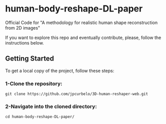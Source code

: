 # human-body-reshape-DL-paper
Official Code for "A methodology for realistic human shape reconstruction from 2D images"

If you want to explore this repo and eventually contribute, please, follow the instructions below.

## Getting Started

To get a local copy of the project, follow these steps:

### 1-Clone the repository:

`git clone https://github.com/jpcurbelo/3D-human-reshaper-web.git`

### 2-Navigate into the cloned directory:

`cd human-body-reshape-DL-paper/`
